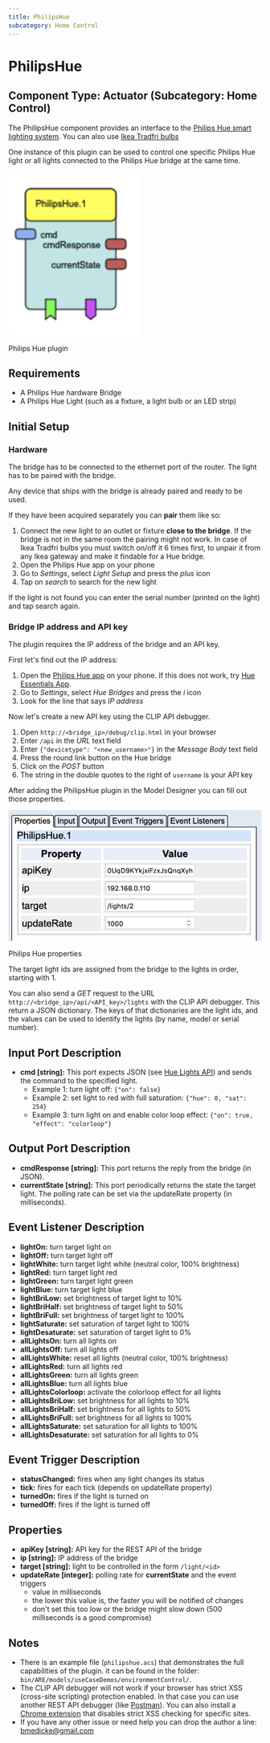 ```yaml
---
title: PhilipsHue
subcategory: Home Control
---
```


# PhilipsHue

## Component Type: Actuator (Subcategory: Home Control)

The PhilipsHue component provides an interface to the
[Philips Hue smart lighting system](https://www2.meethue.com/en-us).
You can also use [Ikea Tradfri bulbs](https://www.youtube.com/watch?v=z9ayFNhmoBo)

One instance of this plugin can be used to control one specific Philips Hue light
or all lights connected to the Philips Hue bridge at the same time.

![Screenshot: PhilipsHue plugin](./img/philipshue.png "Screenshot: PhilipsHue plugin")

Philips Hue plugin

## Requirements

- A Philips Hue hardware Bridge
- A Philips Hue Light (such as a fixture, a light bulb or an LED strip)

## Initial Setup

### Hardware

The bridge has to be connected to the ethernet port of the router. The light has to be paired with the bridge.

Any device that ships with the bridge is already paired and ready to be used.

If they have been acquired separately you can **pair** them like so:

1. Connect the new light to an outlet or fixture **close to the bridge**. If the bridge is not in the same room the pairing might not work. In case of Ikea Tradfri bulbs you must switch on/off it 6 times first, to unpair it from any Ikea gateway and make it findable for a Hue bridge.
2. Open the Philips Hue app on your phone
3. Go to _Settings_, select _Light Setup_ and press the _plus_ icon
4. Tap on _search_ to search for the new light

If the light is not found you can enter the serial number (printed on the light)
and tap search again.

### Bridge IP address and API key

The plugin requires the IP address of the bridge and an API key.

First let's find out the IP address:

1. Open the [Philips Hue app](https://www2.meethue.com/de-at/philips-hue-app) on your phone. If this does not work, try [Hue Essentials App](https://www.hueessentials.com/).
2. Go to _Settings_, select _Hue Bridges_ and press the _i_ icon
3. Look for the line that says _IP address_

Now let's create a new API key using the CLIP API debugger.

1. Open `http://<bridge_ip>/debug/clip.html` in your browser
2. Enter `/api` in the _URL_ text field
3. Enter `{"devicetype": "<new_username>"}` in the _Message Body_ text field
4. Press the round link button on the Hue bridge
5. Click on the _POST_ button
6. The string in the double quotes to the right of `username` is your API key

After adding the PhilipsHue plugin in the Model Designer you can fill out those properties.

![Screenshot: PhilipsHue plugin](./img/philipshue_properties.png "Screenshot: PhilipsHue plugin")

Philips Hue properties

The target light ids are assigned from the bridge to the lights in order, starting with 1.

You can also send a _GET_ request to the URL `http://<bridge_ip>/api/<API_key>/lights`
with the CLIP API debugger.
This return a JSON dictionary. The keys of that dictionaries are the light ids,
and the values can be used to identify the lights (by name, model or serial number).

## Input Port Description

- **cmd \[string\]:** This port expects JSON (see [Hue Lights API](https://developers.meethue.com/develop/hue-api/lights-api/)) and sends the command to the specified light.
  - Example 1: turn light off: `{"on": false}`
  - Example 2: set light to red with full saturation: `{"hue": 0, "sat": 254}`
  - Example 3: turn light on and enable color loop effect: `{"on": true, "effect": "colorloop"}`

## Output Port Description

- **cmdResponse \[string\]:** This port returns the reply from the bridge (in JSON).
- **currentState \[string\]:** This port periodically returns the state the target light. The polling rate can be set via the updateRate property (in milliseconds).

## Event Listener Description

- **lightOn:** turn target light on
- **lightOff:** turn target light off
- **lightWhite:** turn target light white (neutral color, 100% brightness)
- **lightRed:** turn target light red
- **lightGreen:** turn target light green
- **lightBlue:** turn target light blue
- **lightBriLow:** set brightness of target light to 10%
- **lightBriHalf:** set brightness of target light to 50%
- **lightBriFull:** set brightness of target light to 100%
- **lightSaturate:** set saturation of target light to 100%
- **lightDesaturate:** set saturation of target light to 0%
- **allLightsOn:** turn all lights on
- **allLightsOff:** turn all lights off
- **allLightsWhite:** reset all lights (neutral color, 100% brightness)
- **allLightsRed:** turn all lights red
- **allLightsGreen:** turn all lights green
- **allLightsBlue:** turn all lights blue
- **allLightsColorloop:** activate the colorloop effect for all lights
- **allLightsBriLow:** set brightness for all lights to 10%
- **allLightsBriHalf:** set brightness for all lights to 50%
- **allLightsBriFull:** set brightness for all lights to 100%
- **allLightsSaturate:** set saturation for all lights to 100%
- **allLightsDesaturate:** set saturation for all lights to 0%

## Event Trigger Description

- **statusChanged:** fires when any light changes its status
- **tick:** fires for each tick (depends on updateRate property)
- **turnedOn:** fires if the light is turned on
- **turnedOff:** fires if the light is turned off

## Properties

- **apiKey \[string\]:** API key for the REST API of the bridge
- **ip \[string\]:** IP address of the bridge
- **target \[string\]:** light to be controlled in the form `/light/<id>`
- **updateRate \[integer\]:** polling rate for **currentState** and the event triggers
  - value in milliseconds
  - the lower this value is, the faster you will be notified of changes
  - don't set this too low or the bridge might slow down (500 milliseconds is a good compromise)

## Notes

- There is an example file (`philipshue.acs`) that demonstrates the full capabilities of the plugin.
  it can be found in the folder: `bin/ARE/models/useCaseDemos/environmentControl/`.
- The CLIP API debugger will not work if your browser has strict XSS (cross-site scripting) protection enabled.
  In that case you can use another REST API debugger (like [Postman](https://www.getpostman.com/)). You can also
  install a [Chrome extension](https://github.com/PhilGrayson/chrome-csp-disable) that disables strict XSS checking
  for specific sites.
- If you have any other issue or need help you can drop the author a line: bmedicke@gmail.com
